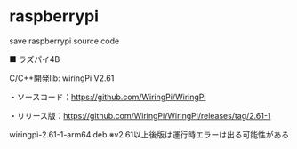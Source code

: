 # raspberrypi
save raspberrypi source code

■ ラズパイ4B

C/C++開発lib: wiringPi V2.61

・ソースコード：https://github.com/WiringPi/WiringPi

・リリース版：https://github.com/WiringPi/WiringPi/releases/tag/2.61-1

wiringpi-2.61-1-arm64.deb ※v2.61以上後版は運行時エラーは出る可能性がある

